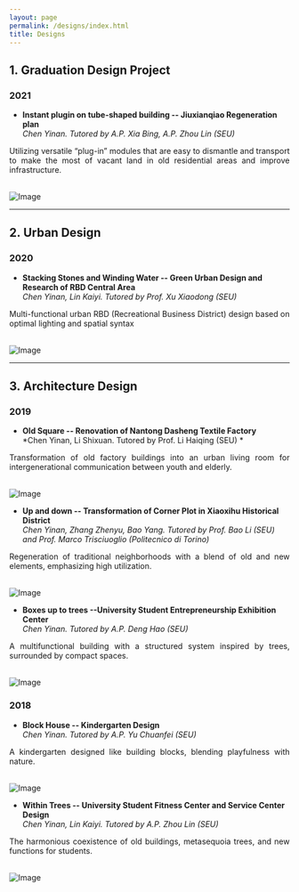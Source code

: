 ```yaml
---
layout: page
permalink: /designs/index.html
title: Designs
---
```



<style>  
  .enlarge-image {  
    cursor: pointer;  
  }  
    
  .enlarged-image {  
    position: fixed;  
    top: 0;  
    left: 0;  
    right: 0;  
    bottom: 0;  
    background-color: rgba(0, 0, 0, 0.8);  
    display: flex;  
    justify-content: center;  
    align-items: center;  
    z-index: 9999;  
  }  
    
  .enlarged-image img {  
    max-width: 90%;  
    max-height: 90%;  
  }  
</style>  
  
<script>  
  function enlargeImage(image) {  
    var enlargedImage = document.createElement('div');  
    enlargedImage.className = 'enlarged-image';  
      
    var img = document.createElement('img');  
    img.src = image.src;  
      
    enlargedImage.appendChild(img);  
    document.body.appendChild(enlargedImage);  
      
    enlargedImage.addEventListener('click', function() {  
      document.body.removeChild(enlargedImage);  
    });  
  }  
</script>  
  
 
## 1.&nbsp;Graduation Design Project

### 2021

- **Instant plugin on tube-shaped building -- Jiuxianqiao Regeneration plan**<br>
  *Chen Yinan. Tutored by A.P. Xia Bing, A.P. Zhou Lin (SEU)*
   <br>

<p style="text-align: justify;">  
   Utilizing versatile “plug-in” modules that are easy to dismantle and transport to make the most of vacant land in old residential areas and improve infrastructure.
</p>
<br>

<img src="/images/bishe.png" alt="Image" class="enlarge-image" onclick="enlargeImage(this);">

<br>

---


## 2.&nbsp;Urban Design

### 2020

- **Stacking Stones and Winding Water -- Green Urban Design and Research of RBD Central Area**<br>
  *Chen Yinan, Lin Kaiyi. Tutored by Prof. Xu Xiaodong (SEU)*
   <br>

<p style="text-align: justify;"> 
   Multi-functional urban RBD (Recreational Business District) design based on optimal lighting and spatial syntax
</p>  
<br>


<img src="/images/jiangxinzhou.png" alt="Image" class="enlarge-image" onclick="enlargeImage(this);">

<br>

---


## 3.&nbsp;Architecture Design

### 2019

- **Old Square -- Renovation of Nantong Dasheng Textile Factory**<br>
  *Chen Yinan, Li Shixuan. Tutored by Prof. Li Haiqing (SEU) *
  <br>

<p style="text-align: justify;"> 
   Transformation of old factory buildings into an urban living room for intergenerational communication between youth and elderly.
</p>   
<br>

<img src="/images/tangzha.png" alt="Image" class="enlarge-image" onclick="enlargeImage(this);">

- **Up and down -- Transformation of Corner Plot in Xiaoxihu Historical District**<br>
  *Chen Yinan, Zhang Zhenyu, Bao Yang. Tutored by Prof. Bao Li (SEU) and Prof. Marco Trisciuoglio (Politecnico di Torino)*
   <br>

<p style="text-align: justify;"> 
   Regeneration of traditional neighborhoods with a blend of old and new elements, emphasizing high utilization.
</p>   
<br>

<img src="/images/xiaoxihu.png" alt="Image" class="enlarge-image" onclick="enlargeImage(this);">

- **Boxes up to trees --University Student Entrepreneurship Exhibition Center**<br>
  *Chen Yinan. Tutored by A.P. Deng Hao (SEU)*
  <br>

<p style="text-align: justify;"> 
  A multifunctional building with a structured system inspired by trees, surrounded by compact spaces.
</p>  
<br>

<img src="/images/daxue.png" alt="Image" class="enlarge-image" onclick="enlargeImage(this);">

### 2018
- **Block House -- Kindergarten Design**<br>
  *Chen Yinan. Tutored by A.P. Yu Chuanfei (SEU)*
  <br>

<p style="text-align: justify;"> 
  A kindergarten designed like building blocks, blending playfulness with nature.
</P>  
<br>

<img src="/images/youer.png" alt="Image" class="enlarge-image" onclick="enlargeImage(this);">

- **Within Trees -- University Student Fitness Center and Service Center Design**<br>
  *Chen Yinan, Lin Kaiyi. Tutored by A.P. Zhou Lin (SEU)*
  <br>

<p style="text-align: justify;"> 
   The harmonious coexistence of old buildings, metasequoia trees, and new functions for students.
</p>  
<br>

<img src="/images/tiyuguan.png" alt="Image" class="enlarge-image" onclick="enlargeImage(this);">
<br>
